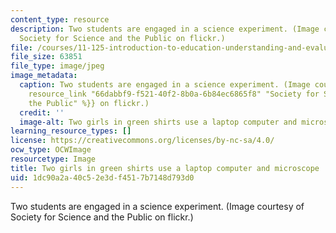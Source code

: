 ```yaml
---
content_type: resource
description: Two students are engaged in a science experiment. (Image courtesy of
  Society for Science and the Public on flickr.)
file: /courses/11-125-introduction-to-education-understanding-and-evaluating-education-spring-2009/1dc90a2a40c52e3df4517b7148d793d0_11-125s09.jpg
file_size: 63851
file_type: image/jpeg
image_metadata:
  caption: Two students are engaged in a science experiment. (Image courtesy of {{%
    resource_link "66dabbf9-f521-40f2-8b0a-6b84ec6865f8" "Society for Science and
    the Public" %}} on flickr.)
  credit: ''
  image-alt: Two girls in green shirts use a laptop computer and microscope.
learning_resource_types: []
license: https://creativecommons.org/licenses/by-nc-sa/4.0/
ocw_type: OCWImage
resourcetype: Image
title: Two girls in green shirts use a laptop computer and microscope
uid: 1dc90a2a-40c5-2e3d-f451-7b7148d793d0
---
```

Two students are engaged in a science experiment. (Image courtesy of Society for Science and the Public on flickr.)